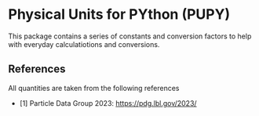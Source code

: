 # Physical Units for PYthon (PUPY)

This package contains a series of constants and conversion factors to help with everyday calculatiotions and conversions.

## References

All quantities are taken from the following references

- [1] Particle Data Group 2023: https://pdg.lbl.gov/2023/

